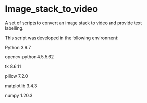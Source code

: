 # Image_stack_to_video
A set of scripts to convert an image stack to video and provide text labelling. 

This script was developed in the following environment:

Python 3.9.7

opencv-python 4.5.5.62

tk 8.6.11

pillow 7.2.0

matplotlib 3.4.3

numpy 1.20.3
